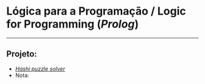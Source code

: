 # Lógica para a Programação / Logic for Programming (*Prolog*)
---
## Projeto:
+ [*Hashi puzzle solver*]()
+ Nota:
